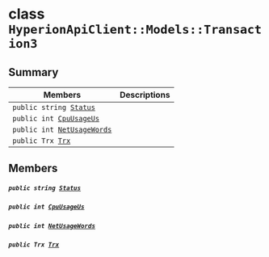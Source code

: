 # class `HyperionApiClient::Models::Transaction3` 

## Summary

 Members                                | Descriptions                                
----------------------------------------|---------------------------------------------
`public string `[`Status`](#class_hyperion_api_client_1_1_models_1_1_transaction3_1afdaa27edb811d806bc72f1d53c7334cc) | 
`public int `[`CpuUsageUs`](#class_hyperion_api_client_1_1_models_1_1_transaction3_1ad9c2e374c5e1d18533cb2aec2e7ec2e1) | 
`public int `[`NetUsageWords`](#class_hyperion_api_client_1_1_models_1_1_transaction3_1a32f0846adc48f4bf6f2fce630cec7d87) | 
`public Trx `[`Trx`](#class_hyperion_api_client_1_1_models_1_1_transaction3_1a92387d2105d07f43fe2301b132403102) | 

## Members

##### `public string `[`Status`](#class_hyperion_api_client_1_1_models_1_1_transaction3_1afdaa27edb811d806bc72f1d53c7334cc) 

##### `public int `[`CpuUsageUs`](#class_hyperion_api_client_1_1_models_1_1_transaction3_1ad9c2e374c5e1d18533cb2aec2e7ec2e1) 

##### `public int `[`NetUsageWords`](#class_hyperion_api_client_1_1_models_1_1_transaction3_1a32f0846adc48f4bf6f2fce630cec7d87) 

##### `public Trx `[`Trx`](#class_hyperion_api_client_1_1_models_1_1_transaction3_1a92387d2105d07f43fe2301b132403102) 

